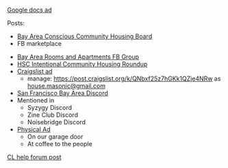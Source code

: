 [Google docs ad](https://docs.google.com/document/d/1VdX60BJkAuzbPb1AfhcZ7K_9zCpk3qIaSwc88Zm_6pY/edit?usp=sharing)

Posts:
- [Bay Area Conscious Community Housing Board](https://www.facebook.com/groups/303241339725481/)
- FB marketplace
* [Bay Area Rooms and Apartments FB Group](https://www.facebook.com/groups/390478684333910/posts/6801777636537284/?notif_id=1698277697110350&notif_t=group_post_approved&ref=notif)
* [HSC Intentional Community Housing Roundup](https://docs.google.com/document/d/1iMUiRVIuIZs2r9g6ygwWFryuDrkLz2VGJmKdyMWblhQ/edit)
* [Craigslist ad](https://sfbay.craigslist.org/sfc/roo/d/rooms-in-coed-community/7680677326.html)
	* manage: https://post.craigslist.org/k/QNbxf25z7hGKk1QZje4NRw as house.masonic@gmail.com
* [San Francisco Bay Area Discord](https://discord.com/channels/394259309317324818/1171219072969617479/1171219072969617479)
* Mentioned in
	* Syzygy Discord
	* Zine Club Discord
	* Noisebridge Discord
* [Physical Ad](https://docs.google.com/document/d/1sXZIXQ2RvkPbB-kJc8WUwUXyGu-6kOeRfK2PqoqEEDc/edit)
	* On our garage door
	* At coffee to the people

[CL help forum post](https://forums.craigslist.org/?ID=328575693)

